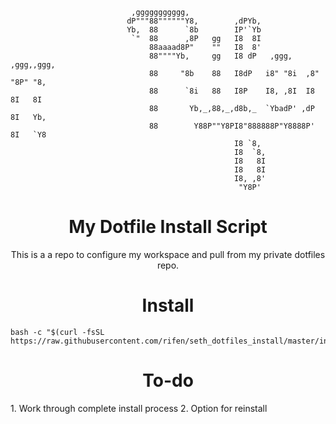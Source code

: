 ```
                           ,ggggggggggg,                                       
                          dP"""88""""""Y8,        ,dPYb,                       
                          Yb,  88      `8b        IP'`Yb                       
                           `"  88      ,8P   gg   I8  8I                       
                               88aaaad8P"    ""   I8  8'                       
                               88""""Yb,     gg   I8 dP   ,ggg,    ,ggg,,ggg,  
                               88     "8b    88   I8dP   i8" "8i  ,8" "8P" "8, 
                               88      `8i   88   I8P    I8, ,8I  I8   8I   8I 
                               88       Yb,_,88,_,d8b,_  `YbadP' ,dP   8I   Yb,
                               88        Y88P""Y8PI8"888888P"Y8888P'   8I   `Y8
                                                  I8 `8,                       
                                                  I8  `8,                      
                                                  I8   8I                      
                                                  I8   8I                      
                                                  I8, ,8'                      
                                                   "Y8P'                        
```
<h1 align="center">My Dotfile Install Script</h1>
<p align="center">This is a a repo to configure my workspace and pull from my private dotfiles repo.</p>

<h1 align="center">Install</h1>

```
bash -c "$(curl -fsSL https://raw.githubusercontent.com/rifen/seth_dotfiles_install/master/install.sh)"
```
<h1 align="center">To-do</h1>
1. Work through complete install process
2. Option for reinstall
